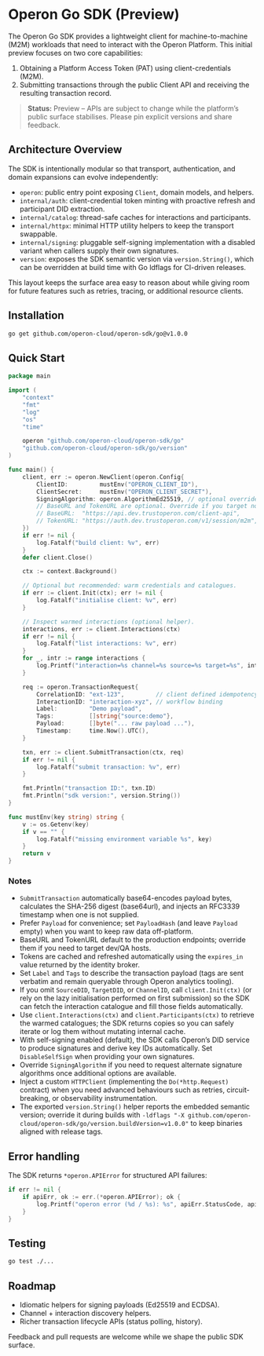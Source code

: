 # Operon Go SDK (Preview)

The Operon Go SDK provides a lightweight client for machine-to-machine (M2M)
workloads that need to interact with the Operon Platform. This initial preview
focuses on two core capabilities:

1. Obtaining a Platform Access Token (PAT) using client-credentials (M2M).
2. Submitting transactions through the public Client API and receiving the
   resulting transaction record.

> **Status:** Preview – APIs are subject to change while the platform’s public
> surface stabilises. Please pin explicit versions and share feedback.

## Architecture Overview

The SDK is intentionally modular so that transport, authentication, and domain
expansions can evolve independently:

- `operon`: public entry point exposing `Client`, domain models, and helpers.
- `internal/auth`: client-credential token minting with proactive refresh and
  participant DID extraction.
- `internal/catalog`: thread-safe caches for interactions and participants.
- `internal/httpx`: minimal HTTP utility helpers to keep the transport swappable.
- `internal/signing`: pluggable self-signing implementation with a disabled
  variant when callers supply their own signatures.
- `version`: exposes the SDK semantic version via `version.String()`, which can
  be overridden at build time with Go ldflags for CI-driven releases.

This layout keeps the surface area easy to reason about while giving room for
future features such as retries, tracing, or additional resource clients.

## Installation

```bash
go get github.com/operon-cloud/operon-sdk/go@v1.0.0
```

## Quick Start

```go
package main

import (
    "context"
    "fmt"
    "log"
    "os"
    "time"

    operon "github.com/operon-cloud/operon-sdk/go"
    "github.com/operon-cloud/operon-sdk/go/version"
)

func main() {
    client, err := operon.NewClient(operon.Config{
        ClientID:         mustEnv("OPERON_CLIENT_ID"),
        ClientSecret:     mustEnv("OPERON_CLIENT_SECRET"),
        SigningAlgorithm: operon.AlgorithmEd25519, // optional override
        // BaseURL and TokenURL are optional. Override if you target non-production environments:
        // BaseURL:  "https://api.dev.trustoperon.com/client-api",
        // TokenURL: "https://auth.dev.trustoperon.com/v1/session/m2m",
    })
    if err != nil {
        log.Fatalf("build client: %v", err)
    }
    defer client.Close()

    ctx := context.Background()

    // Optional but recommended: warm credentials and catalogues.
    if err := client.Init(ctx); err != nil {
        log.Fatalf("initialise client: %v", err)
    }

    // Inspect warmed interactions (optional helper).
    interactions, err := client.Interactions(ctx)
    if err != nil {
        log.Fatalf("list interactions: %v", err)
    }
    for _, intr := range interactions {
        log.Printf("interaction=%s channel=%s source=%s target=%s", intr.ID, intr.ChannelID, intr.SourceDID, intr.TargetDID)
    }

    req := operon.TransactionRequest{
        CorrelationID: "ext-123",         // client defined idempotency key
        InteractionID: "interaction-xyz", // workflow binding
        Label:         "Demo payload",
        Tags:          []string{"source:demo"},
        Payload:       []byte("... raw payload ..."),
        Timestamp:     time.Now().UTC(),
    }

    txn, err := client.SubmitTransaction(ctx, req)
    if err != nil {
        log.Fatalf("submit transaction: %v", err)
    }

    fmt.Println("transaction ID:", txn.ID)
    fmt.Println("sdk version:", version.String())
}

func mustEnv(key string) string {
    v := os.Getenv(key)
    if v == "" {
        log.Fatalf("missing environment variable %s", key)
    }
    return v
}
```


### Notes

- `SubmitTransaction` automatically base64-encodes payload bytes, calculates the
  SHA-256 digest (base64url), and injects an RFC3339 timestamp when one is not
  supplied.
- Prefer `Payload` for convenience; set `PayloadHash` (and leave `Payload` empty)
  when you want to keep raw data off-platform.
- BaseURL and TokenURL default to the production endpoints; override them if you
  need to target dev/QA hosts.
- Tokens are cached and refreshed automatically using the `expires_in` value
  returned by the identity broker.
- Set `Label` and `Tags` to describe the transaction payload (tags are sent verbatim and remain queryable through Operon analytics tooling).
- If you omit `SourceDID`, `TargetDID`, or `ChannelID`, call `client.Init(ctx)`
  (or rely on the lazy initialisation performed on first submission) so the SDK
  can fetch the interaction catalogue and fill those fields automatically.
- Use `client.Interactions(ctx)` and `client.Participants(ctx)` to retrieve the
  warmed catalogues; the SDK returns copies so you can safely iterate or log
  them without mutating internal cache.
- With self-signing enabled (default), the SDK calls Operon’s DID service to produce signatures and derive key IDs automatically. Set `DisableSelfSign` when providing your own signatures.
- Override `SigningAlgorithm` if you need to request alternate signature
  algorithms once additional options are available.
- Inject a custom `HTTPClient` (implementing the `Do(*http.Request)` contract)
  when you need advanced behaviours such as retries, circuit-breaking, or
  observability instrumentation.
- The exported `version.String()` helper reports the embedded semantic version;
  override it during builds with `-ldflags "-X github.com/operon-cloud/operon-sdk/go/version.buildVersion=v1.0.0"` to keep binaries aligned with release tags.

## Error handling

The SDK returns `*operon.APIError` for structured API failures:

```go
if err != nil {
    if apiErr, ok := err.(*operon.APIError); ok {
        log.Printf("operon error (%d / %s): %s", apiErr.StatusCode, apiErr.Code, apiErr.Message)
    }
}
```

## Testing

```bash
go test ./...
```

## Roadmap

- Idiomatic helpers for signing payloads (Ed25519 and ECDSA).
- Channel + interaction discovery helpers.
- Richer transaction lifecycle APIs (status polling, history).

Feedback and pull requests are welcome while we shape the public SDK surface.
